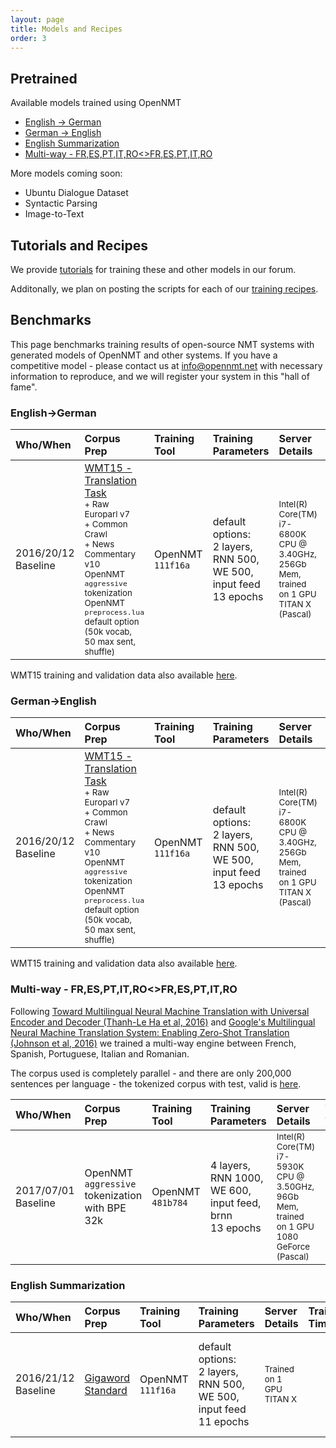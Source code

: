 ```yaml
---
layout: page
title: Models and Recipes
order: 3
---
```


## Pretrained


Available models trained using OpenNMT

* [English -> German](https://s3.amazonaws.com/opennmt-models/onmt_baseline_wmt15-all.en-de_epoch13_7.19_release.t7)
* [German -> English](https://s3.amazonaws.com/opennmt-models/onmt_baseline_wmt15-all.de-en_epoch13_8.98_release.t7)
* [English Summarization](https://s3.amazonaws.com/opennmt-models/sum_model_epoch11_14.62.t7)
* [Multi-way - FR,ES,PT,IT,RO<>FR,ES,PT,IT,RO](https://s3.amazonaws.com/opennmt-models/onmt_esfritptro-4-1000-600_epoch13_3.12_release.t7)

More models coming soon:

* Ubuntu Dialogue Dataset
* Syntactic Parsing
* Image-to-Text

## Tutorials and Recipes

We provide <a href="http://forum.opennmt.net/c/tutorials">tutorials</a> for training these and other models in our forum.

Additonally, we plan on posting the scripts for each of our <a href="https://github.com/opennmt/recipes">training recipes</a>. 

## Benchmarks

This page benchmarks training results of open-source NMT systems with generated models of OpenNMT and other systems.
If you have a competitive model - please contact us at info@opennmt.net with necessary information to reproduce, and we will register your system in this "hall of fame".


### English->German


| Who/When      | Corpus Prep     | Training Tool | Training Parameters | Server Details | Training Time/Memory | Scores | Model |
|:------------- |:--------------- |:-------------|:-------------------|:---------------|:-------------|:------|:-----|
| 2016/20/12<br>Baseline | [WMT15 - Translation Task](http://www.statmt.org/wmt15/translation-task.html)<br><small>+ Raw Europarl v7<br>+ Common Crawl<br>+ News Commentary v10<br>OpenNMT `aggressive` tokenization<br>OpenNMT `preprocess.lua` default option (50k vocab, 50 max sent, shuffle) | OpenNMT `111f16a` | default options:<br>2 layers, RNN 500, WE 500, input feed<br>13 epochs | <small>Intel(R) Core(TM) i7-6800K CPU @ 3.40GHz, 256Gb Mem, trained on 1 GPU TITAN X (Pascal) | 355 min/epoch, 2.5Gb GPU usage | valid newstest2013:<br>PPL: 7.19<br>newstest2014 (cleaned):<br>NIST=5.5376<br>BLEU=0.1702 | 692M [here](https://s3.amazonaws.com/opennmt-models/onmt_baseline_wmt15-all.en-de_epoch13_7.19_release.t7) |

WMT15 training and validation data also available [here](https://s3.amazonaws.com/opennmt-trainingdata/wmt15-de-en.tgz).

### German->English

| Who/When      | Corpus Prep     | Training Tool | Training Parameters | Server Details | Training Time/Memory | Scores | Model |
|:------------- |:--------------- |:-------------|:-------------------|:---------------|:-------------|:------|:-----|
| 2016/20/12<br>Baseline | [WMT15 - Translation Task](http://www.statmt.org/wmt15/translation-task.html)<br><small>+ Raw Europarl v7<br>+ Common Crawl<br>+ News Commentary v10<br>OpenNMT `aggressive` tokenization<br>OpenNMT `preprocess.lua` default option (50k vocab, 50 max sent, shuffle) | OpenNMT `111f16a` | default options:<br>2 layers, RNN 500, WE 500, input feed<br>13 epochs | <small>Intel(R) Core(TM) i7-6800K CPU @ 3.40GHz, 256Gb Mem, trained on 1 GPU TITAN X (Pascal) | 346 min/epoch, 2.5Gb GPU usage | valid newstest2013:<br>PPL: 8.98<br>newstest2014 (cleaned):<br>NIST=6.4531<br>BLEU=0.2067 | 692M [here](https://s3.amazonaws.com/opennmt-models/onmt_baseline_wmt15-all.de-en_epoch13_8.98_release.t7) |

WMT15 training and validation data also available [here](https://s3.amazonaws.com/opennmt-trainingdata/wmt15-de-en.tgz).

### Multi-way - FR,ES,PT,IT,RO<>FR,ES,PT,IT,RO

Following [Toward Multilingual Neural Machine Translation with Universal Encoder and Decoder (Thanh-Le Ha et al, 2016)](https://arxiv.org/abs/1611.04798) and [Google's Multilingual Neural Machine Translation System: Enabling Zero-Shot Translation (Johnson et al, 2016)](https://arxiv.org/abs/1611.04558) we trained a multi-way engine between French, Spanish, Portuguese, Italian and Romanian.

The corpus used is completely parallel - and there are only 200,000 sentences per language - the tokenized corpus with test, valid is [here](https://s3.amazonaws.com/opennmt-trainingdata/multi-esfritptro-parallel-tokenized.tgz).

| Who/When      | Corpus Prep     | Training Tool | Training Parameters | Server Details | Training Time/Memory | Scores | Model |
|:------------- |:--------------- |:-------------|:-------------------|:---------------|:-------------|:------|:-----|
| 2017/07/01<br>Baseline | OpenNMT `aggressive` tokenization with BPE 32k | OpenNMT `481b784` | 4 layers, RNN 1000, WE 600, input feed, brnn<br>13 epochs | <small>Intel(R) Core(TM) i7-5930K CPU @ 3.50GHz, 96Gb Mem, trained on 1 GPU 1080 GeForce (Pascal) | 887 min/epoch, 6Gb GPU usage | (described in forum) | 2.9G (GPU) [here](https://s3.amazonaws.com/opennmt-models/onmt_esfritptro-4-1000-600_epoch13_3.12_release.t7) |

### English Summarization

| Who/When      | Corpus Prep     | Training Tool | Training Parameters | Server Details | Training Time/Memory | Scores | Model |
|:------------- |:--------------- |:-------------|:-------------------|:---------------|:-------------|:------|:-----|
| 2016/21/12<br>Baseline | [Gigaword Standard](https://github.com/harvardnlp/sent-summary) | OpenNMT `111f16a` | default options:<br>2 layers, RNN 500, WE 500, input feed<br>11 epochs | <small>Trained on 1 GPU TITAN X  |  | Gigaword F-Score R1: 33.13 R2: 16.09 RL: 31.00  | 572M [here](https://s3.amazonaws.com/opennmt-models/sum_model_epoch11_14.62.t7) or [cpu release](https://s3.amazonaws.com/opennmt-models/textsum_epoch7_14.69_release.t7)|

